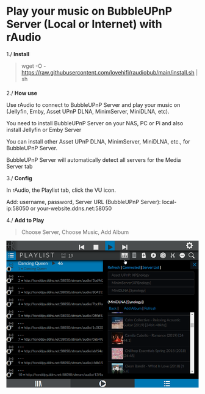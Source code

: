 
# Play your music on BubbleUPnP Server (Local or Internet) with rAudio

1./ **Install**
> wget -O - https://raw.githubusercontent.com/lovehifi/raudiobub/main/install.sh | sh 
> 
> 
> 
> 

>
####
####
2./ **How use**
> 
Use rAudio to connect to BubbleUPnP Server and play your music on (Jellyfin, Emby, Asset UPnP DLNA, MinimServer, MiniDLNA, etc).
> 
You need to install BubbleUPnP Server on your NAS, PC or Pi and also install Jellyfin or Emby Server
> 
You can install other Asset UPnP DLNA, MinimServer, MiniDLNA, etc., for BubbleUPnP Server.
> 
BubbleUPnP Server will automatically detect all servers for the Media Server tab
> 
3./ **Config**
> 
In rAudio, the Playlist tab, click the VU icon.
> 
Add: username, password, Server URL (BubbleUPnP Server): local-ip:58050 or your-website.ddns.net:58050
>
> 
4./ **Add to Play**
> Choose Server, Choose Music, Add Album
>
![Screenshot](rAudioBubble.png)
>

